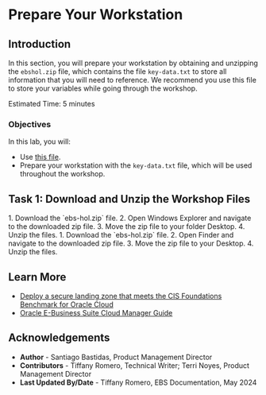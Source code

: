 # Prepare Your Workstation

## Introduction

In this section, you will prepare your workstation by obtaining and unzipping the `ebshol.zip` file, which contains the file `key-data.txt` to store all information that you will need to reference. We recommend you use this file to store your variables while going through the workshop.

Estimated Time: 5 minutes

### Objectives

In this lab, you will:
* Use [this file](./files/key-data.txt?download=1).
* Prepare your workstation with the `key-data.txt` file, which will be used throughout the workshop.

## Task 1: Download and Unzip the Workshop Files
<if type="Windows">
1. Download the `ebs-hol.zip` file.
<!-- Use new link -->
2. Open Windows Explorer and navigate to the downloaded zip file.
3. Move the zip file to your folder Desktop.
4. Unzip the files.
</if>

<if type="Mac">
1. Download the `ebs-hol.zip` file.
<!-- Use new link -->
2. Open Finder and navigate to the downloaded zip file.
3. Move the zip file to your Desktop.
4. Unzip the files.
</if>

## Learn More

* [Deploy a secure landing zone that meets the CIS Foundations Benchmark for Oracle Cloud](https://docs.oracle.com/en/solutions/cis-oci-benchmark/index.html#GUID-89CA48AA-73E1-4992-A43F-CA5FA5CE21CD)
* [Oracle E-Business Suite Cloud Manager Guide](https://docs.oracle.com/cd/E26401_01/doc.122/f35809/toc.htm)

## Acknowledgements
* **Author** - Santiago Bastidas, Product Management Director
* **Contributors** -  Tiffany Romero, Technical Writer; Terri Noyes, Product Management Director
* **Last Updated By/Date** - Tiffany Romero, EBS Documentation, May 2024
